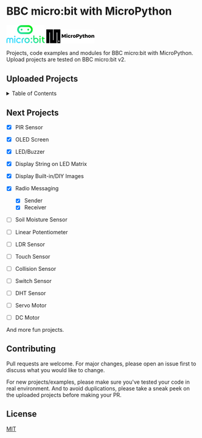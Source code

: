 # BBC micro:bit with MicroPython


<picture>
  <img alt="micro:bit Logo" src="Docs\microbit-logo.png" width="20%" hight="20%" >
</picture>
<picture>
  <img alt="MicroPython Logo" src="Docs\micropython-logo.png" width="25%" hight="20%" >
</picture>


Projects, code examples and modules for BBC micro:bit with MicroPython.
Upload projects are tested on BBC micro:bit v2.

## Uploaded Projects

<details>
  <summary>Table of Contents</summary>
  <ol>
    <li>
      <a href="https://github.com/MeqdadDev/microbit-micropython-samples/tree/main/microbit%20with%20microPython">micro:bit v2 only</a>
      <ul>
        <li><a href="https://github.com/MeqdadDev/microbit-micropython-samples/blob/main/microbit%20with%20microPython/1%20display%20string.py">Display Text on LED Matrix</a></li>
        <li><a href="https://github.com/MeqdadDev/microbit-micropython-samples/blob/main/microbit%20with%20microPython/2%20display%20images.py">Display Built-in Images</a></li>
        <li><a href="https://github.com/MeqdadDev/microbit-micropython-samples/blob/main/microbit%20with%20microPython/3%20display%20DIY%20images.py">Display DIY Images</a></li>
        <li><a href="https://github.com/MeqdadDev/microbit-micropython-samples/blob/main/microbit%20with%20microPython/4%20radio-sender.py">Radio Messaging: Sender</a></li>
        <li><a href="https://github.com/MeqdadDev/microbit-micropython-samples/blob/main/microbit%20with%20microPython/5%20radio-receiver.py">Radio Messaging: Receiver</a></li>
      </ul>
    </li>
    <li>
      <a href="#getting-started">External Components with micro:bit v2</a>
      <ul>
        <li><a href="https://github.com/MeqdadDev/microbit-micropython-samples/tree/main/External%20Components%20with%20microbit/LED%20and%20Buzzer">LED and Buzzer</a></li>
        <li><a href="https://github.com/MeqdadDev/microbit-micropython-samples/tree/main/External%20Components%20with%20microbit/OLED%20Screen">OLED Screen (ssd1306)</a></li>
        <li><a href="https://github.com/MeqdadDev/microbit-micropython-samples/tree/main/External%20Components%20with%20microbit/PIR%20Sensor">PIR Sensor (Motion Detection)</a></li>
        <li><a href="https://github.com/MeqdadDev/microbit-micropython-samples/tree/main/External%20Components%20with%20microbit/Ultrasonic%20Sensor">Ultrasonic Sensor</a></li>
      </ul>
    </li>
  </ol>
</details>

## Next Projects

- [x] PIR Sensor
- [x] OLED Screen
- [x] LED/Buzzer
- [x] Display String on LED Matrix
- [x] Display Built-in/DIY Images
- [x] Radio Messaging
  - [x] Sender
  - [x] Receiver
- [ ] Soil Moisture Sensor
- [ ] Linear Potentiometer
- [ ] LDR Sensor
- [ ] Touch Sensor
- [ ] Collision Sensor
- [ ] Switch Sensor
- [ ] DHT Sensor
- [ ] Servo Motor
- [ ] DC Motor


And more fun projects.

## Contributing

Pull requests are welcome. For major changes, please open an issue first to discuss what you would like to change.

For new projects/examples, please make sure you've tested your code in real environment. And to avoid duplications, please take a sneak peek on the uploaded projects before making your PR.

## License

[MIT](https://choosealicense.com/licenses/mit/)
